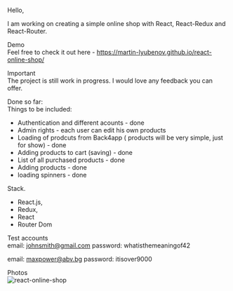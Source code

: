 
Hello, 

I am working on creating a simple online shop with React, React-Redux and React-Router.

Demo
<br>
Feel free to check it out here - https://martin-lyubenov.github.io/react-online-shop/

Important
<br>
The project is still work in progress. I would love any feedback you can offer. 

Done so far: 
<br>
Things to be included: 
- Authentication and different acounts - done
- Admin rights - each user can edit his own products
- Loading of prodcuts from Back4app ( products will be very simple, just for show) - done
- Adding products to cart (saving) - done
- List of all purchased products - done
- Adding products - done
- loading spinners - done


Stack.
<br>
- React.js, 
- Redux, 
- React 
- Router Dom 


Test accounts
<br>
email: johnsmith@gmail.com 
password: whatisthemeaningof42

email: maxpower@abv.bg
password: itisover9000


Photos
<br>
![react-online-shop](https://github.com/martin-lyubenov/react-online-shop/assets/52383146/482ad5c8-cf9d-4220-aab0-15ec8d79f28a)


